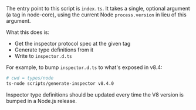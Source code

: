 The entry point to this script is `index.ts`. It takes a single, optional
argument (a tag in node-core), using the current Node `process.version` in lieu
of this argument.

What this does is:

-   Get the inspector protocol spec at the given tag
-   Generate type definitions from it
-   Write to `inspector.d.ts`

For example, to bump `inspector.d.ts` to what's exposed in v8.4:

```sh
# cwd = types/node
ts-node scripts/generate-inspector v8.4.0
```

Inspector type definitions should be updated every time the V8 version is bumped
in a Node.js release.
